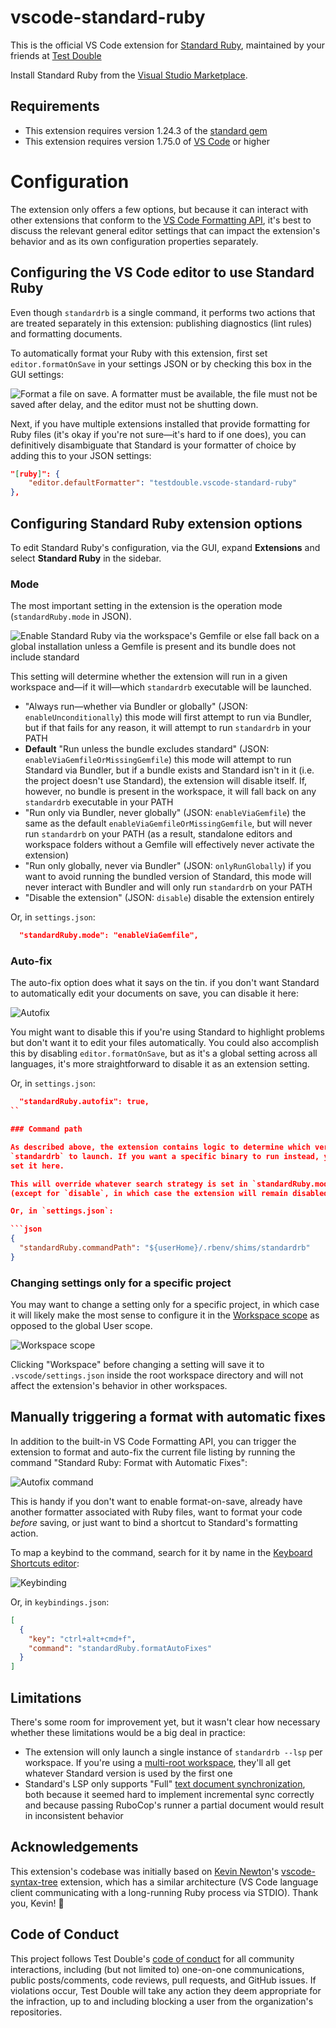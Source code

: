 # vscode-standard-ruby

This is the official VS Code extension for [Standard
Ruby](https://github.com/testdouble/standard), maintained by your friends at
[Test Double](https://testdouble.com)

Install Standard Ruby from the [Visual Studio
Marketplace](https://marketplace.visualstudio.com/items?itemName=testdouble.vscode-standard-ruby).

## Requirements

* This extension requires version 1.24.3 of the [standard
  gem](https://rubygems.org/gems/standard)
* This extension requires version 1.75.0 of [VS Code](https://code.visualstudio.com) or higher

# Configuration

The extension only offers a few options, but because it can interact with other
extensions that conform to the [VS Code Formatting
API](https://code.visualstudio.com/blogs/2016/11/15/formatters-best-practices#_the-formatting-api),
it's best to discuss the relevant general editor settings that can impact the
extension's behavior and as its own configuration properties separately.

## Configuring the VS Code editor to use Standard Ruby

Even though `standardrb` is a single command, it performs two actions that are
treated separately in this extension: publishing diagnostics (lint rules) and
formatting documents.

To automatically format your Ruby with this extension, first set
`editor.formatOnSave` in your settings JSON or by checking this box in the GUI
settings:

![Format a file on save. A formatter must be available, the file must not be saved after delay, and the editor must not be shutting down.](/docs/format-on-save.png)

Next, if you have multiple extensions installed that provide formatting for Ruby
files (it's okay if you're not sure—it's hard to if one does), you can
definitively disambiguate that Standard is your formatter of choice by adding
this to your JSON settings:

```json
"[ruby]": {
    "editor.defaultFormatter": "testdouble.vscode-standard-ruby"
},
```

## Configuring Standard Ruby extension options

To edit Standard Ruby's configuration, via the GUI, expand **Extensions** and
select **Standard Ruby** in the sidebar.

### Mode

The most important setting in the extension is the operation mode
(`standardRuby.mode` in JSON).

![Enable Standard Ruby via the workspace's Gemfile or else fall back on a global installation unless a Gemfile is present and its bundle does not include standard](/docs/mode.png)

This setting will determine whether the extension will run in a given workspace
and—if it will—which `standardrb` executable will be launched.

* "Always run—whether via Bundler or globally" (JSON: `enableUnconditionally`)
  this mode will first attempt to run via Bundler, but if that fails for any
  reason, it will attempt to run `standardrb` in your PATH
* **Default** "Run unless the bundle excludes standard" (JSON:
  `enableViaGemfileOrMissingGemfile`) this mode will attempt to run Standard via
  Bundler, but if a bundle exists and Standard isn't in it (i.e. the project
  doesn't use Standard), the extension will disable itself. If, however, no
  bundle is present in the workspace, it will fall back on any `standardrb`
  executable in your PATH
* "Run only via Bundler, never globally" (JSON: `enableViaGemfile`) the same as
  the default `enableViaGemfileOrMissingGemfile`, but will never run
  `standardrb` on your PATH (as a result, standalone editors and workspace
  folders without a Gemfile will effectively never activate the extension)
* "Run only globally, never via Bundler" (JSON: `onlyRunGlobally`) if you want
  to avoid running the bundled version of Standard, this mode will never
  interact with Bundler and will only run `standardrb` on your PATH
* "Disable the extension" (JSON: `disable`) disable the extension entirely

Or, in `settings.json`:

```json
  "standardRuby.mode": "enableViaGemfile",
```

### Auto-fix

The auto-fix option does what it says on the tin. if you don't want Standard to
automatically edit your documents on save, you can disable it here:

![Autofix](/docs/autofix.png)

You might want to disable this if you're using Standard to highlight problems
but don't want it to edit your files automatically. You could also accomplish
this by disabling `editor.formatOnSave`, but as it's a global setting across all
languages, it's more straightforward to disable it as an extension setting.

Or, in `settings.json`:

```json
  "standardRuby.autofix": true,
``

### Command path

As described above, the extension contains logic to determine which version of
`standardrb` to launch. If you want a specific binary to run instead, you can
set it here.

This will override whatever search strategy is set in `standardRuby.mode`
(except for `disable`, in which case the extension will remain disabled).

Or, in `settings.json`:

```json
{
  "standardRuby.commandPath": "${userHome}/.rbenv/shims/standardrb"
}
```

### Changing settings only for a specific project

You may want to change a setting only for a specific project, in which case it
will likely make the most sense to configure it in the [Workspace
scope](https://code.visualstudio.com/docs/getstarted/settings#_workspace-settings)
as opposed to the global User scope.

![Workspace scope](/docs/workspace.png)

Clicking "Workspace" before changing a setting will save it to
`.vscode/settings.json` inside the root workspace directory and will not affect
the extension's behavior in other workspaces.

## Manually triggering a format with automatic fixes

In addition to the built-in VS Code Formatting API, you can trigger the
extension to format and auto-fix the current file listing by running
the command "Standard Ruby: Format with Automatic Fixes":

![Autofix command](/docs/autofix-command.png)

This is handy if you don't want to enable format-on-save, already have another
formatter associated with Ruby files, want to format your code _before_ saving,
or just want to bind a shortcut to Standard's formatting action.

To map a keybind to the command, search for it by name in the [Keyboard Shortcuts
editor](https://code.visualstudio.com/docs/getstarted/keybindings#_keyboard-shortcuts-editor):

![Keybinding](/docs/keybind.png)

Or, in `keybindings.json`:

```json
[
  {
    "key": "ctrl+alt+cmd+f",
    "command": "standardRuby.formatAutoFixes"
  }
]
```

## Limitations

There's some room for improvement yet, but it wasn't clear how necessary whether
these limitations would be a big deal in practice:

* The extension will only launch a single instance of `standardrb --lsp` per
  workspace. If you're using a [multi-root
  workspace](https://code.visualstudio.com/docs/editor/multi-root-workspaces),
  they'll all get whatever Standard version is used by the first one
* Standard's LSP only supports "Full" [text document
  synchronization](https://microsoft.github.io/language-server-protocol/specifications/lsp/3.17/specification/#textDocument_synchronization),
  both because it seemed hard to implement incremental sync correctly and
  because passing RuboCop's runner a partial document would result in
  inconsistent behavior

## Acknowledgements

This extension's codebase was initially based on [Kevin
Newton](https://github.com/kddnewton)'s
[vscode-syntax-tree](https://github.com/ruby-syntax-tree/vscode-syntax-tree)
extension, which has a similar architecture (VS Code language client
communicating with a long-running Ruby process via STDIO). Thank you, Kevin! 💚

## Code of Conduct

This project follows Test Double's [code of
conduct](https://testdouble.com/code-of-conduct) for all community interactions,
including (but not limited to) one-on-one communications, public posts/comments,
code reviews, pull requests, and GitHub issues. If violations occur, Test Double
will take any action they deem appropriate for the infraction, up to and
including blocking a user from the organization's repositories.
